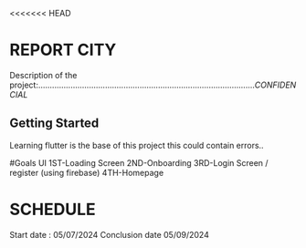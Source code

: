 <<<<<<< HEAD
# REPORT CITY 

Description of the project:.............................................................................................._CONFIDENCIAL_

## Getting Started

Learning flutter is the base of this project this could contain errors..

#Goals UI 
 1ST-Loading Screen 
 2ND-Onboarding 
 3RD-Login Screen / register (using firebase) 
 4TH-Homepage 

 # SCHEDULE
 Start date : 05/07/2024
 Conclusion date 05/09/2024
